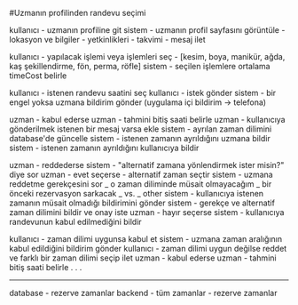 #Uzmanın profilinden randevu seçimi

kullanıcı - uzmanın profiline git
sistem - uzmanın profil sayfasını görüntüle - lokasyon ve bilgiler - yetkinlikleri - takvimi - mesaj ilet

kullanıcı - yapılacak işlemi veya işlemleri seç - [kesim, boya, manikür, ağda, kaş şekillendirme, fön, perma, röfle]
sistem - seçilen işlemlere ortalama timeCost belirle

kullanıcı - istenen randevu saatini seç
kullanıcı - istek gönder
sistem - bir engel yoksa uzmana bildirim gönder (uygulama içi bildirim -> telefona)

uzman - kabul ederse
uzman - tahmini bitiş saati belirle
uzman - kullanıcıya gönderilmek istenen bir mesaj varsa ekle
sistem - ayrılan zaman dilimini database'de güncelle
sistem - istenen zamanın ayrıldığını uzmana bildir
sistem - istenen zamanın ayrıldığını kullanıcıya bildir

uzman - reddederse
sistem - "alternatif zamana yönlendirmek ister misin?" diye sor
uzman - evet seçerse - alternatif zaman seçtir
sistem - uzmana reddetme gerekçesini sor
_ o zaman diliminde müsait olmayacağım
_ bir önceki rezervasyon sarkacak
_ vs.
_ other
sistem - kullanıcıya istenen zamanın müsait olmadığı bildirimini gönder
sistem - gerekçe ve alternatif zaman dilimini bildir ve onay iste
uzman - hayır seçerse
sistem - kullanıcıya randevunun kabul edilmediğini bildir

kullanıcı - zaman dilimi uygunsa kabul et
sistem - uzmana zaman aralığının kabul edildiğini bildirim gönder
kullanıcı - zaman dilimi uygun değilse reddet ve farklı bir zaman dilimi seçip ilet
uzman - kabul ederse
uzman - tahmini bitiş saati belirle
.
.
.

---

database - rezerve zamanlar
backend - tüm zamanlar - rezerve zamanlar
